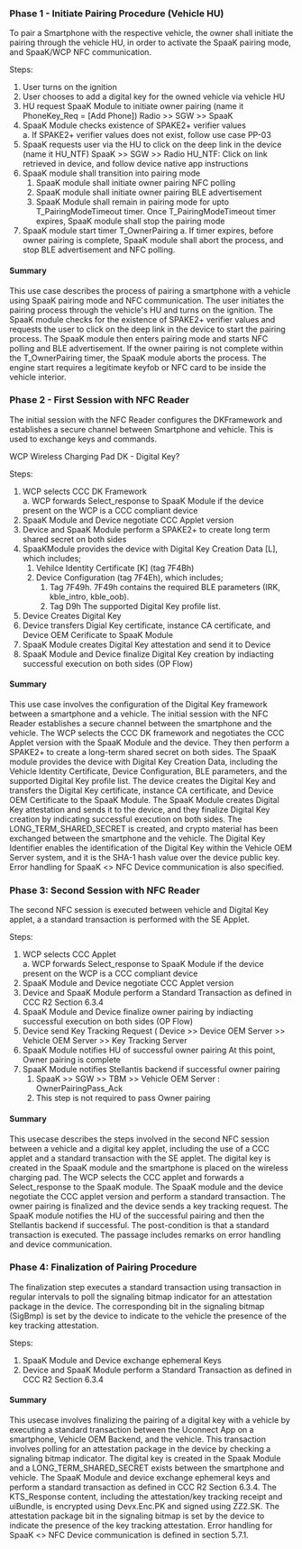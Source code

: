 ### Phase 1 - Initiate Pairing Procedure (Vehicle HU) 

To pair a Smartphone with the respective vehicle, the owner shall initiate the pairing through the vehicle HU, in order to activate the SpaaK pairing mode, and SpaaK/WCP NFC communication.

Steps: 

1.  User turns on the ignition
2.  User chooses to add a digital key for the owned vehicle via vehicle HU
3.  HU request SpaaK Module to initiate owner pairing (name it PhoneKey_Req
    = [Add Phone])
Radio >> SGW >> SpaaK
4. SpaaK Module checks existence of SPAKE2+ verifier values  
	a. If SPAKE2+ verifier values does not exist, follow use case PP-03
1. SpaaK requests user via the HU to click on the deep link in the device (name it HU_NTF)
SpaaK >> SGW >> Radio
HU_NTF: Click on link retrieved in device, and follow device native app instructions
6.  SpaaK module shall transition into pairing mode
    1.  SpaaK module shall initiate owner pairing NFC polling
    2.  SpaaK module shall initiate owner pairing BLE advertisement
    3.  SpaaK Module shall remain in pairing mode for upto
        T_PairingModeTimeout timer. Once T_PairingModeTimeout timer
        expires, SpaaK module shall stop the pairing mode
7.  SpaaK module start timer T_OwnerPairing
	a. If timer expires, before owner pairing is complete, SpaaK module shall abort the process, and stop BLE advertisement and NFC polling.




#### Summary 
This use case describes the process of pairing a smartphone with a vehicle using SpaaK pairing mode and NFC communication. The user initiates the pairing process through the vehicle's HU and turns on the ignition. The SpaaK module checks for the existence of SPAKE2+ verifier values and requests the user to click on the deep link in the device to start the pairing process. The SpaaK module then enters pairing mode and starts NFC polling and BLE advertisement. If the owner pairing is not complete within the T_OwnerPairing timer, the SpaaK module aborts the process. The engine start requires a legitimate keyfob or NFC card to be inside the vehicle interior.


### Phase 2 - First Session with NFC Reader

The initial session with the NFC Reader configures the DKFramework and establishes a secure channel between Smartphone and vehicle. This is used to exchange keys and commands.

WCP Wireless Charging Pad
DK - Digital Key?

Steps: 
1. WCP selects CCC DK Framework  
	a. WCP forwards Select_response to SpaaK Module if the device
	present on the WCP is a CCC compliant device
2.  SpaaK Module and Device negotiate CCC Applet version
3.  Device and SpaaK Module perform a SPAKE2+ to create long term shared
    secret on both sides
4.  SpaaKModule provides the device with Digital Key Creation Data [L], which
    includes;
    1.  Vehilce Identity Certificate [K] (tag 7F4Bh)
    2.  Device Configuration (tag 7F4Eh), which includes;
        1.  Tag 7F49h. 7F49h contains the required BLE parameters (IRK, kble_intro, kble_oob).
        2.  Tag D9h The supported Digital Key profile list.
5.  Device Creates Digital Key
6.  Device transfers Digial Key certificate, instance CA certificate, and Device OEM Cerificate to SpaaK Module
7.  SpaaK Module creates Digital Key attestation and send it to Device
8.  SpaaK Module and Device finalize Digital Key creation by indiacting
    successful execution on both sides (OP Flow)

#### Summary 

This use case involves the configuration of the Digital Key framework between a smartphone and a vehicle. The initial session with the NFC Reader establishes a secure channel between the smartphone and the vehicle. The WCP selects the CCC DK framework and negotiates the CCC Applet version with the SpaaK Module and the device. They then perform a SPAKE2+ to create a long-term shared secret on both sides. The SpaaK module provides the device with Digital Key Creation Data, including the Vehicle Identity Certificate, Device Configuration, BLE parameters, and the supported Digital Key profile list. The device creates the Digital Key and transfers the Digital Key certificate, instance CA certificate, and Device OEM Certificate to the SpaaK Module. The SpaaK Module creates Digital Key attestation and sends it to the device, and they finalize Digital Key creation by indicating successful execution on both sides. The LONG_TERM_SHARED_SECRET is created, and crypto material has been exchanged between the smartphone and the vehicle. The Digital Key Identifier enables the identification of the Digital Key within the Vehicle OEM Server system, and it is the SHA-1 hash value over the device public key. Error handling for SpaaK <> NFC Device communication is also specified.


### Phase 3: Second Session with NFC Reader

The second NFC session is executed between vehicle and Digital Key applet, a a standard transaction is performed with the SE Applet.

Steps: 
1. WCP selects CCC Applet  
	a. WCP forwards Select_response to SpaaK Module if the device present on the WCP is a CCC compliant device  
2. SpaaK Module and Device negotiate CCC Applet version  
3. Device and SpaaK Module perform a Standard Transaction as defined in CCC R2 Section 6.3.4  
4. SpaaK Module and Device finalize owner pairing by indiacting successful execution on both sides (OP Flow)  
5. Device send Key Tracking Request ( Device >> Device OEM Server >> Vehicle OEM Server >> Key Tracking Server  
6. SpaaK Module notifies HU of successful owner pairing At this point, Owner pairing is complete  
7. SpaaK Module notifies Stellantis backend if successful owner pairing 
	1. SpaaK >> SGW >> TBM >> Vehicle OEM Server : OwnerPairingPass_Ack
	2.  This step is not required to pass Owner pairing


#### Summary 

This usecase describes the steps involved in the second NFC session between a vehicle and a digital key applet, including the use of a CCC applet and a standard transaction with the SE applet. The digital key is created in the SpaaK module and the smartphone is placed on the wireless charging pad. The WCP selects the CCC applet and forwards a Select_response to the SpaaK module. The SpaaK module and the device negotiate the CCC applet version and perform a standard transaction. The owner pairing is finalized and the device sends a key tracking request. The SpaaK module notifies the HU of the successful pairing and then the Stellantis backend if successful. The post-condition is that a standard transaction is executed. The passage includes remarks on error handling and device communication.



### Phase 4: Finalization of Pairing Procedure 

The finalization step executes a standard transaction using transaction in regular intervals to poll the signaling bitmap indicator for an attestation package in the device. The corresponding bit in the signaling bitmap (SigBmp) is set by the device to indicate to the vehicle the presence of the key tracking attestation.

Steps: 
1.  SpaaK Module and Device exchange ephemeral Keys
2.  Device and SpaaK Module perform a Standard Transaction as defined in
    CCC R2 Section 6.3.4

#### Summary

This usecase involves finalizing the pairing of a digital key with a vehicle by executing a standard transaction between the Uconnect App on a smartphone, Vehicle OEM Backend, and the vehicle. This transaction involves polling for an attestation package in the device by checking a signaling bitmap indicator. The digital key is created in the Spaak Module and a LONG_TERM_SHARED_SECRET exists between the smartphone and vehicle. The SpaaK Module and device exchange ephemeral keys and perform a standard transaction as defined in CCC R2 Section 6.3.4. The KTS_Response content, including the attestation/key tracking receipt and uiBundle, is encrypted using Devx.Enc.PK and signed using ZZ2.SK. The attestation package bit in the signaling bitmap is set by the device to indicate the presence of the key tracking attestation. Error handling for SpaaK <> NFC Device communication is defined in section 5.7.1.